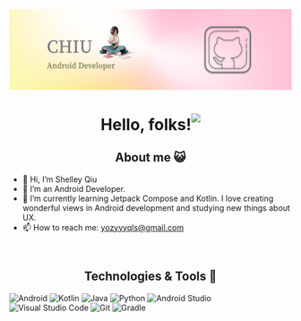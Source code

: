 <img src="https://github.com/yozyyyqls/yozyyyqls/blob/main/github-banner.png" alt="Header" title="Header" style="max-width: 100%;">

<h1 align="center">
  Hello, folks!<img src="https://raw.githubusercontent.com/MartinHeinz/MartinHeinz/master/wave.gif" height="30px" style="max-width: 100%; display: inline-block;" data-target="animated-image.originalImage">
</h1>

<h2 align="center">About me 😺</h1>

- 👋 Hi, I’m Shelley Qiu
- 👀 I’m an Android Developer.
- 🌱 I’m currently learning Jetpack Compose and Kotlin. I love creating wonderful views in Android development and studying new things about UX.
- 📫 How to reach me: yozyyyqls@gmail.com

</br>
<h2 align="center">Technologies & Tools 🔧</h1>

![Android](https://img.shields.io/badge/Android-3DDC84?style=for-the-badge&logo=android&logoColor=white)
![Kotlin](https://img.shields.io/badge/kotlin-%237F52FF.svg?style=for-the-badge&logo=kotlin&logoColor=white)
![Java](https://img.shields.io/badge/java-%23ED8B00.svg?style=for-the-badge&logo=java&logoColor=white)
![Python](https://img.shields.io/badge/python-3670A0?style=for-the-badge&logo=python&logoColor=ffdd54)
![Android Studio](https://img.shields.io/badge/Android%20Studio-3DDC84.svg?style=for-the-badge&logo=android-studio&logoColor=white)
![Visual Studio Code](https://img.shields.io/badge/Visual%20Studio%20Code-0078d7.svg?style=for-the-badge&logo=visual-studio-code&logoColor=white)
![Git](https://img.shields.io/badge/git-%23F05033.svg?style=for-the-badge&logo=git&logoColor=white)
![Gradle](https://img.shields.io/badge/Gradle-02303A.svg?style=for-the-badge&logo=Gradle&logoColor=white)
</br>

<!---
yozyyyqls/yozyyyqls is a ✨ special ✨ repository because its `README.md` (this file) appears on your GitHub profile.
You can click the Preview link to take a look at your changes.
--->
